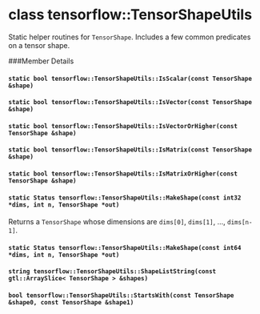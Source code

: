 # class tensorflow::TensorShapeUtils

Static helper routines for `TensorShape`. Includes a few common predicates on a tensor shape.

\###Member Details

#### `static bool tensorflow::TensorShapeUtils::IsScalar(const TensorShape &shape)` <a href="#static_bool_tensorflow_tensorshapeutils_isscalar" id="static_bool_tensorflow_tensorshapeutils_isscalar"></a>

#### `static bool tensorflow::TensorShapeUtils::IsVector(const TensorShape &shape)` <a href="#static_bool_tensorflow_tensorshapeutils_isvector" id="static_bool_tensorflow_tensorshapeutils_isvector"></a>

#### `static bool tensorflow::TensorShapeUtils::IsVectorOrHigher(const TensorShape &shape)` <a href="#static_bool_tensorflow_tensorshapeutils_isvectororhigher" id="static_bool_tensorflow_tensorshapeutils_isvectororhigher"></a>

#### `static bool tensorflow::TensorShapeUtils::IsMatrix(const TensorShape &shape)` <a href="#static_bool_tensorflow_tensorshapeutils_ismatrix" id="static_bool_tensorflow_tensorshapeutils_ismatrix"></a>

#### `static bool tensorflow::TensorShapeUtils::IsMatrixOrHigher(const TensorShape &shape)` <a href="#static_bool_tensorflow_tensorshapeutils_ismatrixorhigher" id="static_bool_tensorflow_tensorshapeutils_ismatrixorhigher"></a>

#### `static Status tensorflow::TensorShapeUtils::MakeShape(const int32 *dims, int n, TensorShape *out)` <a href="#static_status_tensorflow_tensorshapeutils_makeshape" id="static_status_tensorflow_tensorshapeutils_makeshape"></a>

Returns a `TensorShape` whose dimensions are `dims[0]`, `dims[1]`, ..., `dims[n-1]`.

#### `static Status tensorflow::TensorShapeUtils::MakeShape(const int64 *dims, int n, TensorShape *out)` <a href="#static_status_tensorflow_tensorshapeutils_makeshape" id="static_status_tensorflow_tensorshapeutils_makeshape"></a>

#### `string tensorflow::TensorShapeUtils::ShapeListString(const gtl::ArraySlice< TensorShape > &shapes)` <a href="#string_tensorflow_tensorshapeutils_shapeliststring" id="string_tensorflow_tensorshapeutils_shapeliststring"></a>

#### `bool tensorflow::TensorShapeUtils::StartsWith(const TensorShape &shape0, const TensorShape &shape1)` <a href="#bool_tensorflow_tensorshapeutils_startswith" id="bool_tensorflow_tensorshapeutils_startswith"></a>
